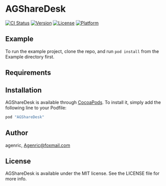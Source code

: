 # AGShareDesk

[![CI Status](http://img.shields.io/travis/agenric/AGShareDesk.svg?style=flat)](https://travis-ci.org/agenric/AGShareDesk)
[![Version](https://img.shields.io/cocoapods/v/AGShareDesk.svg?style=flat)](http://cocoapods.org/pods/AGShareDesk)
[![License](https://img.shields.io/cocoapods/l/AGShareDesk.svg?style=flat)](http://cocoapods.org/pods/AGShareDesk)
[![Platform](https://img.shields.io/cocoapods/p/AGShareDesk.svg?style=flat)](http://cocoapods.org/pods/AGShareDesk)

## Example

To run the example project, clone the repo, and run `pod install` from the Example directory first.

## Requirements

## Installation

AGShareDesk is available through [CocoaPods](http://cocoapods.org). To install
it, simply add the following line to your Podfile:

```ruby
pod "AGShareDesk"
```

## Author

agenric, Agenric@foxmail.com

## License

AGShareDesk is available under the MIT license. See the LICENSE file for more info.
